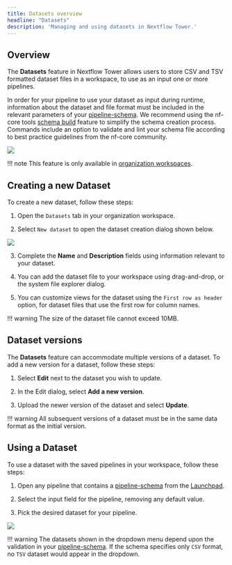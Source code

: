 ```yaml
---
title: Datasets overview
headline: "Datasets"
description: 'Managing and using datasets in Nextflow Tower.'
---
```


## Overview

The **Datasets** feature in Nextflow Tower allows users to store CSV and TSV formatted dataset files in a workspace, to use as an input one or more pipelines. 

In order for your pipeline to use your dataset as input during runtime, information about the dataset and file format must be included in the relevant parameters of your [pipeline-schema](/docs/pipeline-schema/overview.md). We recommend using the nf-core tools [schema build](https://nf-co.re/tools/#pipeline-schema) feature to simplify the schema creation process. Commands include an option to validate and lint your schema file according to best practice guidelines from the nf-core community. 


![](_images/datasets_listing.png)

!!! note
    This feature is only available in [organization workspaces](../orgs-and-teams/workspace-management.md).



## Creating a new Dataset

To create a new dataset, follow these steps:

1. Open the `Datasets` tab in your organization workspace.

2. Select `New dataset` to open the dataset creation dialog shown below.

![](_images/create_dataset.png)

3. Complete the **Name** and **Description** fields using information relevant to your dataset.

4. You can add the dataset file to your workspace using drag-and-drop, or the system file explorer dialog.

5. You can customize views for the dataset using the `First row as header` option, for dataset files that use the first row for column names.


!!! warning
    The size of the dataset file cannot exceed 10MB.


## Dataset versions

The **Datasets** feature can accommodate multiple versions of a dataset. To add a new version for a dataset, follow these steps:

1. Select **Edit** next to the dataset you wish to update.

2. In the Edit dialog, select **Add a new version**.

3. Upload the newer version of the dataset and select **Update**.

!!! warning
    All subsequent versions of a dataset must be in the same data format as the initial version.


## Using a Dataset

To use a dataset with the saved pipelines in your workspace, follow these steps:

1. Open any pipeline that contains a [pipeline-schema](/pipeline-schema/overview) from the [Launchpad](/launch/launchpad).

2. Select the input field for the pipeline, removing any default value. 

3. Pick the desired dataset for your pipeline.


![](_images/datasets_dropdown.png)


!!! warning
    The datasets shown in the dropdown menu depend upon the validation in your [pipeline-schema](/pipeline-schema/overview). If the schema specifies only `CSV` format, no `TSV` dataset would appear in the dropdown.